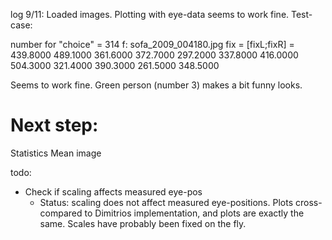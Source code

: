 log 9/11: 
Loaded images. 
Plotting with eye-data seems to work fine. 
Test-case: 

number for "choice" = 314
f: sofa_2009_004180.jpg
fix = [fixL;fixR] =   
  439.8000  489.1000
  361.6000  372.7000
  297.2000  337.8000
  416.0000  504.3000
  321.4000  390.3000
  261.5000  348.5000

Seems to work fine. 
Green person (number 3) makes a bit funny looks. 

# Next step: 
Statistics 
Mean image 

todo: 
- Check if scaling affects measured eye-pos
	- Status: scaling does not affect measured eye-positions. Plots cross-compared to Dimitrios implementation, and plots are exactly the same. Scales have probably been fixed on the fly. 